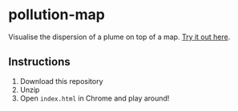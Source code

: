 # pollution-map
Visualise the dispersion of a plume on top of a map. [Try it out here](https://benjym.github.io/pollution-map/).

## Instructions
1. Download this repository
2. Unzip
3. Open `index.html` in Chrome and play around!
